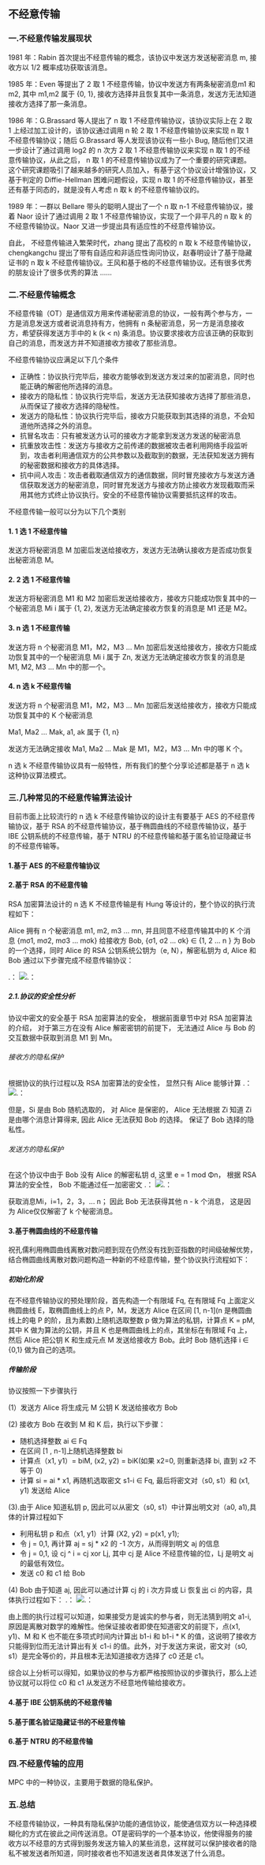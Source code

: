 ## 不经意传输

### 一.不经意传输发展现状

1981 年：Rabin 首次提出不经意传输的概念，该协议中发送方发送秘密消息 m, 接收方以 1/2 概率成功获取该消息。

1985 年：Even 等提出了 2 取 1 不经意传输，协议中发送方有两条秘密消息m1 和 m2, 其中 m1,m2 属于 {0, 1}, 接收方选择并且恢复其中一条消息，发送方无法知道接收方选择了那一条消息。

1986 年：G.Brassard 等人提出了 n 取 1 不经意传输协议，该协议实际上在 2 取 1 上经过加工设计的，该协议通过调用 n 轮 2 取 1 不经意传输协议来实现 n 取 1 不经意传输协议；随后 G.Brassard 等人发现该协议有一些小 Bug, 随后他们又进一步设计了通过调用 log2 的 n 次方 2 取 1 不经意传输协议来实现 n 取 1 的不经意传输协议，从此之后， n 取 1 的不经意传输协议成为了一个重要的研究课题。这个研究课题吸引了越来越多的研究人员加入，有基于这个协议设计增强协议，又基于判定的 Diffie-Hellman 困难问题假设，实现 n 取 1 的不经意传输协议，甚至还有基于同态的，就是没有人考虑 n 取 k 的不经意传输协议的。

1989 年：一群以 Bellare 带头的聪明人提出了一个 n 取 n-1 不经意传输协议，接着 Naor 设计了通过调用 2 取 1 不经意传输协议，实现了一个非平凡的 n 取 k 的不经意传输协议。Naor 又进一步提出具有适应性的不经意传输协议。

自此， 不经意传输进入繁荣时代，zhang 提出了高校的 n 取 k 不经意传输协议，chengkangchu 提出了带有自适应和非适应性询问协议，赵春明设计了基于隐藏证书的 n 取 k 不经意传输协议。王风和基于格的不经意传输协议。还有很多优秀的朋友设计了很多优秀的算法 ......


### 二.不经意传输概念

不经意传输（OT）是通信双方用来传递秘密消息的协议，一般有两个参与方，一方是消息发送方或者说消息持有方，他拥有 n 条秘密消息，另一方是消息接收方，希望获得发送方手中的 k (k < n) 条消息。协议要求接收方应该正确的获取到自己的消息，而发送方并不知道接收方接收了那些消息。

不经意传输协议应满足以下几个条件

- 正确性：协议执行完毕后，接收方能够收到发送方发过来的加密消息，同时也能正确的解密他所选择的消息。
- 接收方的隐私性：协议执行完毕后，发送方无法获知接收方选择了那些消息，从而保证了接收方选择的隐秘性。
- 发送方的隐私性：协议执行完毕后，接收方只能获取到其选择的消息，不会知道他所选择之外的消息。
- 抗冒名攻击：只有被发送方认可的接收方才能拿到发送方发送的秘密消息
- 抗重放攻击性：发送方与接收方之前传递的数据被攻击者利用网络手段监听到，攻击者利用通信双方的公共参数以及截取到的数据，无法获知发送方拥有的秘密数据和接收方的具体选择。
- 抗中间人攻击：攻击者截取通信双方的通信数据，同时冒充接收方与发送方通信获取发送方的秘密消息，同时冒充发送方与接收方防止接收方发现截取而采用其他方式终止协议执行。安全的不经意传输协议需要抵抗这样的攻击。

不经意传输一般可以分为以下几个类别

#### 1. 1 选 1 不经意传输

发送方将秘密消息 M 加密后发送给接收方，发送方无法确认接收方是否成功恢复出秘密消息 M。

#### 2. 2 选 1 不经意传输

发送方将秘密消息 M1 和 M2 加密后发送给接收方，接收方只能成功恢复其中的一个秘密消息 Mi i 属于 {1, 2}, 发送方无法确定接收方恢复的消息是 M1 还是 M2。

#### 3. n 选 1 不经意传输

发送方将 n 个秘密消息 M1，M2，M3 ... Mn 加密后发送给接收方，接收方只能成功恢复其中的一个秘密消息 Mi i 属于 Zn, 发送方无法确定接收方恢复的消息是 M1, M2, M3 ... Mn 中的那一个。


#### 4. n 选 k 不经意传输

发送方将 n 个秘密消息 M1，M2，M3 ... Mn 加密后发送给接收方，接收方只能成功恢复其中的 K 个秘密消息

Ma1, Ma2 ... Mak, a1, ak 属于 {1, n}

发送方无法确定接收 Ma1, Ma2 ... Mak 是 M1，M2，M3 ... Mn 中的哪 K 个。


n 选 k 不经意传输协议具有一般特性，所有我们的整个分享论述都是基于 n 选 k 这种协议算法模式。


### 三.几种常见的不经意传输算法设计

目前市面上比较流行的 n 选 k 不经意传输协议的设计主有要基于 AES 的不经意传输协议，基于 RSA 的不经意传输协议，基于椭圆曲线的不经意传输协议，基于 IBE 公钥系统的不经意传输，基于 NTRU 的不经意传输和基于匿名验证隐藏证书的不经意传输等。

#### 1.基于 AES 的不经意传输协议


#### 2.基于 RSA 的不经意传输

RSA 加密算法设计的 n 选 K 不经意传输是有 Hung 等设计的，整个协议的执行流程如下：

Alice 拥有 n 个秘密消息 m1, m2, m3 ... mn, 并且同意不经意传输其中的 K 个消息 {mσ1, mσ2, mσ3 ... mσk} 给接收方 Bob, {σ1, σ2 ... σk} ∈ {1, 2 ... n } 为 Bob 的一个选择，同时 Alice 的 RSA 公钥系统公钥为（e, N），解密私钥为 d, Alice 和 Bob 通过以下步骤完成不经意传输协议：

.： 
    ![.： 
](https://github.com/guoshijiang/cryptography/blob/master/img/rsaot.jpeg)

##### 2.1.协议的安全性分析

协议中密文的安全基于 RSA 加密算法的安全， 根据前面章节中对 RSA 加密算法的介绍， 对于第三方在没有 Alice 解密密钥的前提下， 无法通过 Alice 与 Bob 的交互数据中获取到消息 M1 到 Mn。

###### 接收方的隐私保护

根据协议的执行过程以及 RSA 加密算法的安全性， 显然只有 Alice 能够计算
.： 
    ![.： 
](https://github.com/guoshijiang/cryptography/blob/master/img/rsabjy01.png)

但是，Si 是由 Bob 随机选取的， 对 Alice 是保密的， Alice 无法根据 Zi 知道 Zi 是由哪个消息计算得来, 因此 Alice 无法获知 Bob 的选择。 保证了 Bob 选择的隐私性。

###### 发送方的隐私保护

在这个协议中由于 Bob 没有 Alice 的解密私钥 d, 这里 e = 1 mod Φn， 根据 RSA 算法的安全性， Bob 不能通过任一加密密文
.： 
    ![.： 
](https://github.com/guoshijiang/cryptography/blob/master/img/rsabjy002.png)

获取消息Mi，i=1，2，3，... n； 因此 Bob 无法获得其他 n - k 个消息， 这是因为 Alice仅仅解密了 k 个秘密消息。


#### 3.基于椭圆曲线的不经意传输

祝孔儒利用椭圆曲线离散对数问题到现在仍然没有找到亚指数的时间级破解优势，结合椭圆曲线离散对数问题构造一种新的不经意传输，整个协议执行流程如下：

##### 初始化阶段

在不经意传输协议的预处理阶段，首先构造一个有限域 Fq, 在有限域 Fq 上面定义椭圆曲线 E，取椭圆曲线上的点 P，M，发送方 Alice 在区间 [1, n-1](n 是椭圆曲线上的电 P 的阶，且为素数)上随机选取整数 p 做为算法的私钥，计算点 K = pM, 其中 K 做为算法的公钥，并且 K 也是椭圆曲线上的点，其坐标在有限域 Fq 上，然后 Alice 把公钥 K 和生成元点 M 发送给接收方 Bob。此时 Bob 随机选择 i ∈ {0,1} 做为自己的选项。

##### 传输阶段
协议按照一下步骤执行

(1）发送方 Alice 将生成元 M 公钥 K 发送给接收方 Bob

(2) 接收方 Bob 在收到 M 和 K 后，执行以下步骤：

- 随机选择整数 ai ∈ Fq
- 在区间 [1 , n-1]上随机选择整数 bi
- 计算点（x1, y1）= biM, (x2, y2) = biK(如果 x2=0, 则重新选择 bi, 直到 x2 不等于 0)
- 计算 si = ai * x1, 再随机选取密文 s1-i  ∈ Fq, 最后将密文对（s0, s1）和 (x1, y1) 发送给 Alice


(3).由于 Alice 知道私钥 p, 因此可以从密文（s0, s1）中计算出明文对（a0, a1),具体的计算过程如下

- 利用私钥 p 和点（x1, y1）计算 (X2, y2) = p(x1, y1);
- 令 j = 0,1, 再计算 aj = sj * x2 的 -1 次方，从而得到明文 aj 的信息
- 令 j = 0,1, 设 cj ^ i = cj xor Lj, 其中 cj 是 Alice 不经意传输的位，Lj 是明文 aj 的最低有效位。
- 发送 c0 和 c1 给 Bob

(4) Bob 由于知道 aj, 因此可以通过计算 cj 的 i 次方异或 Li 恢复出 ci 的内容，具体执行过程如下：
.： 
    ![.： 
](https://github.com/guoshijiang/cryptography/blob/master/img/eccot4.jpeg)

由上图的执行过程可以知道，如果接受方是诚实的参与者，则无法猜到明文 a1-i, 原因是离散对数学的难解性。他保证接收者即使在知道密文的前提下，点(x1, y1)、M 和 K 也不能在多项式时间内计算出 b1-i 和 b1-i * K 的值，这说明了接收方只能得到位而无法计算出有关 c1-i 的值。此外，对于发送方来说，密文对（s0, s1）是完全等价的，并且根本无法知道接收方选择了 c0 还是 c1。

综合以上分析可以得知，如果协议的参与方都严格按照协议的步骤执行，那么上述协议就可以将位 c0 和 c1 从发送方不经意地传输给接收方。

#### 4.基于 IBE 公钥系统的不经意传输



#### 5.基于匿名验证隐藏证书的不经意传输



#### 6.基于 NTRU 的不经意传输



### 四.不经意传输的应用

MPC 中的一种协议，主要用于数据的隐私保护。


### 五.总结

不经意传输协议，一种具有隐私保护功能的通信协议，能使通信双方以一种选择模糊化的方式在彼此之间传送消息。OT是密码学的一个基本协议，他使得服务的接收方以不经意的方式得到服务发送方输入的某些消息，这样就可以保护接收者的隐私不被发送者所知道，同时接收者也不知道发送者具体发送了什么消息。




